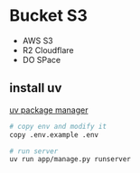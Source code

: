 # Bucket S3

- AWS S3
- R2 Cloudflare
- DO SPace

## install uv
[uv package manager](https://docs.astral.sh/uv/#highlights)

```sh
# copy env and modify it
copy .env.example .env

# run server
uv run app/manage.py runserver
```